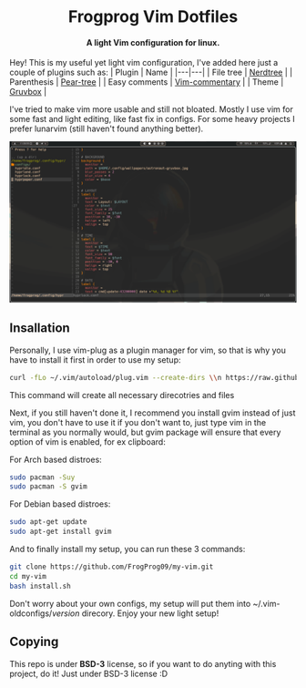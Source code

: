 </div>
<div align="center">
    <h1> Frogprog Vim Dotfiles</h1>
    <h4> A light Vim configuration for linux.</h4>
</div>
</div>

Hey! This is my useful yet light vim configuration, I've added here just a couple of plugins such as:
| Plugin | Name |
|---|---|
| File tree | [Nerdtree](https://vimawesome.com/plugin/nerdtree-red) |
| Parenthesis | [Pear-tree](https://vimawesome.com/plugin/pear-tree) |
| Easy comments | [Vim-commentary](https://vimawesome.com/plugin/commentary-vim) |
| Theme | [Gruvbox](https://vimawesome.com/plugin/gruvbox) |

I've tried to make vim more usable and still not bloated. Mostly I use vim for some fast and light editing, like fast fix in configs. For some heavy projects I prefer lunarvim (still haven't found anything better).

![image alt](https://github.com/FrogProg09/my-vim/blob/9a4dcf0d3dbbedc97d19d50aade3a02d7900f2c9/screenshots/vim_show.png)

## Insallation

Personally, I use vim-plug as a plugin manager for vim, so that is why you have to install it first in order to use my setup:
```bash
curl -fLo ~/.vim/autoload/plug.vim --create-dirs \\n https://raw.githubusercontent.com/junegunn/vim-plug/master/plug.vim
```
This command will create all necessary direcotries and files

Next, if you still haven't done it, I recommend you install gvim instead of just vim, you don't have to use it if you don't want to, just type vim in the terminal as you normally would, but gvim package will ensure that every option of vim is enabled, for ex clipboard:

For Arch based distroes:
```bash
sudo pacman -Suy
sudo pacman -S gvim
```

For Debian based distroes:
```bash
sudo apt-get update
sudo apt-get install gvim
```

And to finally install my setup, you can run these 3 commands:
```bash
git clone https://github.com/FrogProg09/my-vim.git
cd my-vim
bash install.sh
```
Don't worry about your own configs, my setup will put them into ~/.vim-oldconfigs/*version* direcory.
Enjoy your new light setup!

## Copying
This repo is under **BSD-3** license, so if you want to do anyting with this project, do it! Just under BSD-3 license :D
